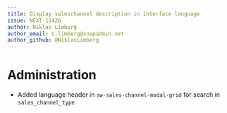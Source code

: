 ```yaml
---
title: Display saleschannel description in interface language
issue: NEXT-11426
author: Niklas Limberg
author_email: n.limberg@snapadmin.net
author_github: @NiklasLimberg
---
```

# Administration
* Added language header in `sw-sales-channel-modal-grid` for search in `sales_channel_type` 
